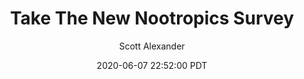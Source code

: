 ---
layout: podcast
title: "Take The New Nootropics Survey"
author: Scott Alexander
description: https://slatestarcodex.com/2020/06/07/take-the-new-nootropics-survey/
date: 2020-06-07 22:52:00 PDT
length: 113298
duration: 28
guid: take-the-new-nootropics-survey
---